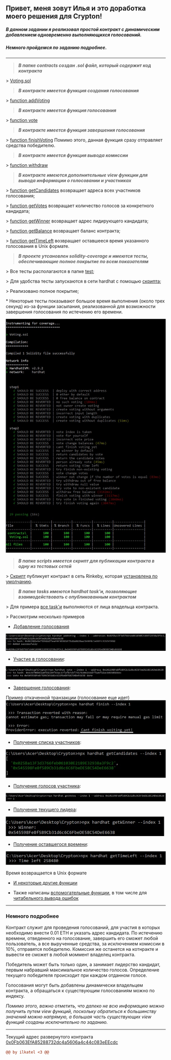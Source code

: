 ## Привет, меня зовут Илья и это доработка моего решения для Crypton!

##### В данном задании я реализовал простой контракт с динамическим добавлением одновременно выполняющихся голосований.

##### Немного пройдемся по заданию подробнее.

---

>___В папке contracts создан .sol файл, который содержит код контракта___

\> [Voting.sol](https://github.com/ilkatel/Voting/blob/47ef5501b2ee203e3da626c9501448e97e45a471/contracts/Voting.sol#L1)

>___В контракте имеется функция создания голосования___

\> [function addVoting](https://github.com/ilkatel/Voting/blob/47ef5501b2ee203e3da626c9501448e97e45a471/contracts/Voting.sol#L57)

>___В контракте имеется функция голосования___

\> [function vote](https://github.com/ilkatel/Voting/blob/47ef5501b2ee203e3da626c9501448e97e45a471/contracts/Voting.sol#L72)

>___В контракте имеется функция завершения голосования___

\> [function finishVoting](https://github.com/ilkatel/Voting/blob/47ef5501b2ee203e3da626c9501448e97e45a471/contracts/Voting.sol#L92)
Помимо этого, данная функция сразу отправляет средства победителю.

>___В контракте имеется функция вывода комиссии___

\> [function withdraw](https://github.com/ilkatel/Voting/blob/47ef5501b2ee203e3da626c9501448e97e45a471/contracts/Voting.sol#L107)

>___В контракте имеются дополнительные view функции для вывода информации о голосовании и участниках___

\> [function getCandidates](https://github.com/ilkatel/Voting/blob/47ef5501b2ee203e3da626c9501448e97e45a471/contracts/Voting.sol#L115) возвращает адреса всех участников голосования;

\> [function getVotes](https://github.com/ilkatel/Voting/blob/47ef5501b2ee203e3da626c9501448e97e45a471/contracts/Voting.sol#L119) возвращает количество голосов за конкретного кандидата;

\> [function getWinner](https://github.com/ilkatel/Voting/blob/47ef5501b2ee203e3da626c9501448e97e45a471/contracts/Voting.sol#L123) возвращает адрес лидирующего кандидата;

\> [function getBalance](https://github.com/ilkatel/Voting/blob/47ef5501b2ee203e3da626c9501448e97e45a471/contracts/Voting.sol#L127) возвращает баланс контракта;

\> [function getTimeLeft](https://github.com/ilkatel/Voting/blob/47ef5501b2ee203e3da626c9501448e97e45a471/contracts/Voting.sol#L131) возвращает оставшееся время указанного голосования в Unix формате.

> ___В проекте утсановлен solidity-coverage и имеются тесты, обеспечивающие полное покрытие по всем показателям___

\> Все тесты располагаются в папке [test](https://github.com/ilkatel/Voting/blob/47ef5501b2ee203e3da626c9501448e97e45a471/test/tests.js#L1);

\> Для удобства тесты запускаются в сети hardhat с помощью [скрипта](https://github.com/ilkatel/Voting/blob/47ef5501b2ee203e3da626c9501448e97e45a471/package.json#L8);

\> Реализовано полное покрытие;

\* Некоторые тесты показывают большое время выполнения (около трех секунд) из-за функции засыпания, реализованной для возможности завершения голосования по истечению его времени.

![Покрытие тестов](images/img_coverage.jpg)

> ___В папке scripts имеется скрипт для публикации контракта в одну из тестовых сетей___

\> [Скрипт](https://github.com/ilkatel/Voting/blob/47ef5501b2ee203e3da626c9501448e97e45a471/scripts/deploy.js#L1) публикует контракт в сеть Rinkeby, которая [установлена по умолчанию](https://github.com/ilkatel/Voting/blob/47ef5501b2ee203e3da626c9501448e97e45a471/hardhat.config.js#L19).

> ___В папке tasks имеются hardhat task'и, позволяющие взаимодействовать с опубликованным контрактом___

\> Для примера [все task'и](https://github.com/ilkatel/Voting/blob/47ef5501b2ee203e3da626c9501448e97e45a471/tasks/tasks.js#L11) выполняются от лица владельца контракта.

\> Рассмотрим несколько примеров
* [Добавление голосования](https://github.com/ilkatel/Voting/blob/47ef5501b2ee203e3da626c9501448e97e45a471/tasks/tasks.js#L94)

![Добавление голосования](images/img_addVoting.jpg)

* [Участие в голосовании](https://github.com/ilkatel/Voting/blob/47ef5501b2ee203e3da626c9501448e97e45a471/tasks/tasks.js#L144):

![Участие в голосовании](images/img_vote.jpg)

* [Завершение голосования](https://github.com/ilkatel/Voting/blob/47ef5501b2ee203e3da626c9501448e97e45a471/tasks/tasks.js#L160):

Пример откаченной транзакции (голосование еще идет)
![Завершение голосования](images/img_finishVoting.jpg)

* [Получение списка участников](https://github.com/ilkatel/Voting/blob/47ef5501b2ee203e3da626c9501448e97e45a471/tasks/tasks.js#L112):

![Получение списка участников](images/img_getCandidates.jpg)

* [Получение голосов участника](https://github.com/ilkatel/Voting/blob/47ef5501b2ee203e3da626c9501448e97e45a471/tasks/tasks.js#L121):

![Получение голосов участника](images/img_getVotes.jpg)

* [Получение текущего лидера](https://github.com/ilkatel/Voting/blob/47ef5501b2ee203e3da626c9501448e97e45a471/tasks/tasks.js#L132):

![Получение текущего лидера](images/img_getWinner.jpg)

* [Получение оставшегося времени](https://github.com/ilkatel/Voting/blob/47ef5501b2ee203e3da626c9501448e97e45a471/tasks/tasks.js#L85):

![Получение оставшегося времени](images/img_getTimeLeft.jpg)

Время возвращается в Unix формате

* [И некоторые другие функции](https://github.com/ilkatel/Voting/blob/47ef5501b2ee203e3da626c9501448e97e45a471/tasks/tasks.js#L54)

* Также написаны [вспомогательные функции](https://github.com/ilkatel/Voting/blob/47ef5501b2ee203e3da626c9501448e97e45a471/tasks/tasks.js#L7), в том числе для [читабельного вывода ошибок](https://github.com/ilkatel/Voting/blob/47ef5501b2ee203e3da626c9501448e97e45a471/tasks/tasks.js#L46)

---
### Немного подробнее

Контракт служит для проведения голосований, для участия в которых необходимо внести 0.01 ETH и указать адрес кандидата. По истечению времени, отведенного на голосование, завершить его сможет любой пользователь, а все вырученные средства, за исключением комиссии в 10%, отправятся победителю. Комиссия же останется на котнракте и вывести ее сможет в любой моммент владелец контракта.

Победитель может быть только один, а занимает лидерство кандидат, первым набравший максимальное количество голосов. Определение текущего победителя происходит при каждом отданном голосе.

Голосования могут быть добавлены динамически владельцем контракта, а обращаться к существующим голосованиям можно по индексу.

_Помимо этого, важно отметить, что далеко не всю информацию можно получить путем view функций, поскольку обратиться к большинству значений можно напрямую, а большая часть существующих view функций созданы исключительно по заданию._

---

Текущий адрес развернутого контракта [0x0Fb063EfA85288732dc4a5606a4c44c083eEEcdc](https://rinkeby.etherscan.io/address/0x0Fb063EfA85288732dc4a5606a4c44c083eEEcdc)
```diff
@@ by ilkatel <3 @@
```
